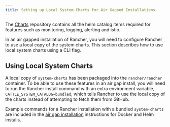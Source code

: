 ```yaml
---
title: Setting up Local System Charts for Air Gapped Installations
---
```


The [Charts](https://github.com/rancher/charts) repository contains all the helm catalog items required for features such as monitoring, logging, alerting and istio.

In an air gapped installation of Rancher, you will need to configure Rancher to use a local copy of the system charts. This section describes how to use local system charts using a CLI flag.

## Using Local System Charts

A local copy of `system-charts` has been packaged into the `rancher/rancher` container. To be able to use these features in an air gap install, you will need to run the Rancher install command with an extra environment variable, `CATTLE_SYSTEM_CATALOG=bundled`, which tells Rancher to use the local copy of the charts instead of attempting to fetch them from GitHub.

Example commands for a Rancher installation with a bundled `system-charts` are included in the [air gap installation](../../../pages-for-subheaders/air-gapped-helm-cli-install.md) instructions for Docker and Helm installs.
